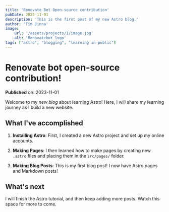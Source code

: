 ```yaml
---
title: 'Renovate Bot Open-source contribution'
pubDate: 2023-11-01
description: 'This is the first post of my new Astro blog.'
author: 'Tim Jinna'
image:
    url: '/assets/projects/1/image.jpg'
    alt: 'Renovatebot logo'
tags: ["astro", "blogging", "learning in public"]
---
```

# Renovate bot open-source contribution!
<!-- ![Pic](https://docs.astro.build/assets/full-logo-light.png) -->

**Published** on: 2023-11-01

Welcome to my _new blog_ about learning Astro! Here, I will share my learning journey as I build a new website.

## What I've accomplished

1. **Installing Astro**: First, I created a new Astro project and set up my online accounts.

2. **Making Pages**: I then learned how to make pages by creating new `.astro` files and placing them in the `src/pages/` folder.

3. **Making Blog Posts**: This is my first blog post! I now have Astro pages and Markdown posts!

## What's next

I will finish the Astro tutorial, and then keep adding more posts. Watch this space for more to come.